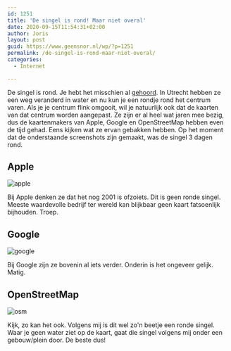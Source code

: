 ```yaml
---
id: 1251
title: 'De singel is rond! Maar niet overal'
date: 2020-09-15T11:54:31+02:00
author: Joris
layout: post
guid: https://www.geensnor.nl/wp/?p=1251
permalink: /de-singel-is-rond-maar-niet-overal/
categories:
  - Internet

---
```

 De singel is rond. Je hebt het misschien al [gehoord](https://utrecht.nieuws.nl/stadsnieuws/76007/de-singel-is-rond/). In Utrecht hebben ze een weg veranderd in water en nu kun je een rondje rond het centrum varen. Als je je centrum flink omgooit, wil je natuurlijk ook dat de kaarten van dat centrum worden aangepast. Ze zijn er al heel wat jaren mee bezig, dus de kaartenmakers van Apple, Google en OpenStreetMap hebben even de tijd gehad. Eens kijken wat ze ervan gebakken hebben. Op het moment dat de onderstaande screenshots zijn gemaakt, was de singel 3 dagen rond. 

## Apple 

![apple](https://www.geensnor.nl/wp/wp-content/uploads/2020/09/singel-apple.png)

Bij Apple denken ze dat het nog 2001 is ofzoiets. Dit is geen ronde singel. Meeste waardevolle bedrijf ter wereld kan blijkbaar geen kaart fatsoenlijk bijhouden. Troep. 

## Google

![google](https://www.geensnor.nl/wp/wp-content/uploads/2020/09/singel-googlemaps.png)

Bij Google zijn ze bovenin al iets verder. Onderin is het ongeveer gelijk. Matig. 

## OpenStreetMap

![osm](https://www.geensnor.nl/wp/wp-content/uploads/2020/09/singel-osm.png)
 
 Kijk, zo kan het ook. Volgens mij is dit wel zo'n beetje een ronde singel. Waar je geen water ziet op de kaart, gaat die singel volgens mij onder een gebouw/plein door. De beste dus!